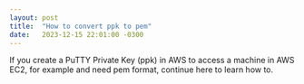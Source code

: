 ```yaml
---
layout: post
title:  "How to convert ppk to pem"
date:   2023-12-15 22:01:00 -0300
---
```

If you create a PuTTY Private Key (ppk) in AWS to access a machine in AWS EC2, for example and need pem format, continue here to learn how to.